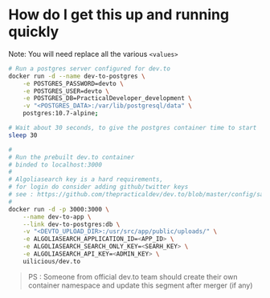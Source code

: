 # How do I get this up and running quickly

Note: You will need replace all the various `<values>`

```bash
# Run a postgres server configured for dev.to
docker run -d --name dev-to-postgres \
    -e POSTGRES_PASSWORD=devto \
    -e POSTGRES_USER=devto \
    -e POSTGRES_DB=PracticalDeveloper_development \
    -v "<POSTGRES_DATA>:/var/lib/postgresql/data" \
    postgres:10.7-alpine;

# Wait about 30 seconds, to give the postgres container time to start
sleep 30

#
# Run the prebuilt dev.to container
# binded to localhost:3000
#
# Algoliasearch key is a hard requirements,
# for login do consider adding github/twitter keys
# see : https://github.com/thepracticaldev/dev.to/blob/master/config/sample_application.yml
#
docker run -d -p 3000:3000 \
    --name dev-to-app \
    --link dev-to-postgres:db \
    -v "<DEVTO_UPLOAD_DIR>:/usr/src/app/public/uploads/" \
    -e ALGOLIASEARCH_APPLICATION_ID=<APP_ID> \
    -e ALGOLIASEARCH_SEARCH_ONLY_KEY=<SEARH_KEY> \
    -e ALGOLIASEARCH_API_KEY=<ADMIN_KEY> \
    uilicious/dev.to
```

> PS : Someone from official dev.to team should create their own container namespace and update this segment after merger (if any)
